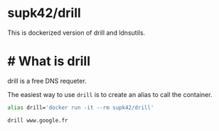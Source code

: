 ﻿# supk42/drill

This is dockerized version of drill and ldnsutils.

# # What is drill

drill is a free DNS requeter.

The easiest way to use `drill` is to create an alias to call the container.

```bash
alias drill='docker run -it --rm supk42/drill'

drill www.google.fr
```

